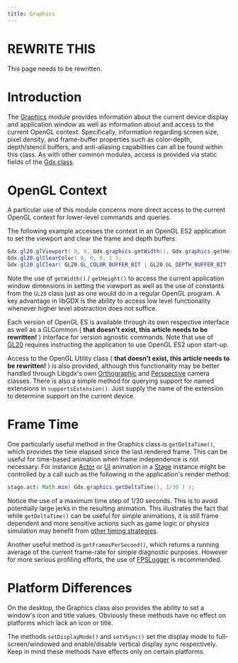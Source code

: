 ```yaml
---
title: Graphics
---
```

# REWRITE THIS
This page needs to be rewritten.

# Introduction

The [Graphics](https://libgdx.badlogicgames.com/nightlies/docs/api/com/badlogic/gdx/Graphics.html) module provides information about the current device display and application window as well as information about and access to the current OpenGL context. Specifically, information regarding screen size, pixel density, and frame-buffer properties such as color-depth, depth/stencil buffers, and anti-aliasing capabilities can all be found within this class. As with other common modules, access is provided via static fields of the [Gdx class](https://libgdx.badlogicgames.com/nightlies/docs/api/com/badlogic/gdx/Gdx.html).

# OpenGL Context

A particular use of this module concerns more direct access to the current OpenGL context for lower-level commands and queries.

The following example accesses the context in an OpenGL ES2 application to set the viewport and clear the frame and depth buffers:

```java
Gdx.gl20.glViewport( 0, 0, Gdx.graphics.getWidth(), Gdx.graphics.getHeight() );
Gdx.gl20.glClearColor( 0, 0, 0, 1 );
Gdx.gl20.glClear( GL20.GL_COLOR_BUFFER_BIT | GL20.GL_DEPTH_BUFFER_BIT );
```

Note the use of `getWidth()` / `getHeight()` to access the current application window dimensions in setting the viewport as well as the use of constants from the `GL20` class just as one would do in a regular OpenGL program. A key advantage in libGDX is the ability to access low level functionality whenever higher level abstraction does not suffice.

Each version of OpenGL ES is available through its own respective interface as well as a GLCommon ( **that doesn't exist, this article needs to be rewritten!** ) interface for version agnostic commands. Note that use of [GL20](https://libgdx.badlogicgames.com/nightlies/docs/api/com/badlogic/gdx/graphics/GL20.html) requires instructing the application to use OpenGL ES2 upon start-up.

Access to the OpenGL Utility class ( **that doesn't exist, this article needs to be rewritten!** ) is also provided, although this functionality may be better handled through Libgdx's own [Orthographic](https://github.com/libgdx/libgdx/tree/master/gdx/src/com/badlogic/gdx/graphics/OrthographicCamera.java) and [Perspective](https://github.com/libgdx/libgdx/tree/master/gdx/src/com/badlogic/gdx/graphics/PerspectiveCamera.java) camera classes. There is also a simple method for querying support for named extensions in `supportsExtension()`. Just supply the name of the extension to determine support on the current device.

# Frame Time

One particularly useful method in the Graphics class is `getDeltaTime()`, which provides the time elapsed since the last rendered frame. This can be useful for time-based animation when frame independence is not necessary. For instance [Actor](https://github.com/libgdx/libgdx/tree/master/gdx/src/com/badlogic/gdx/scenes/scene2d/Actor.java) or [UI](https://github.com/libgdx/libgdx/tree/master/gdx/src/com/badlogic/gdx/#gdx%2Fscenes%2Fscene2d%2Fui) animation in a [Stage](https://github.com/libgdx/libgdx/tree/master/gdx/src/com/badlogic/gdx/scenes/scene2d/Stage.java) instance might be controlled by a call such as the following in the application's render method:

```java
stage.act( Math.min( Gdx.graphics.getDeltaTime(), 1/30 ) );
```

Notice the use of a maximum time step of 1/30 seconds. This is to avoid potentially large jerks in the resulting animation. This illustrates the fact that while `getDeltaTime()` can be useful for simple animations, it is still frame dependent and more sensitive actions such as game logic or physics simulation may benefit from [other timing strategies](http://gafferongames.com/game-physics/fix-your-timestep/).

Another useful method is `getFramesPerSecond()`, which returns a running average of the current frame-rate for simple diagnostic purposes. However for more serious profiling efforts, the use of [FPSLogger](https://github.com/libgdx/libgdx/tree/master/gdx/src/com/badlogic/gdx/graphics/FPSLogger.java) is recommended.

# Platform Differences

On the desktop, the Graphics class also provides the ability to set a window's icon and title values. Obviously these methods have no effect on platforms which lack an icon or title.

The methods `setDisplayMode()` and `setVSync()` set the display mode to full-screen/windowed and enable/disable vertical display sync respectively. Keep in mind these methods have effects only on certain platforms.
